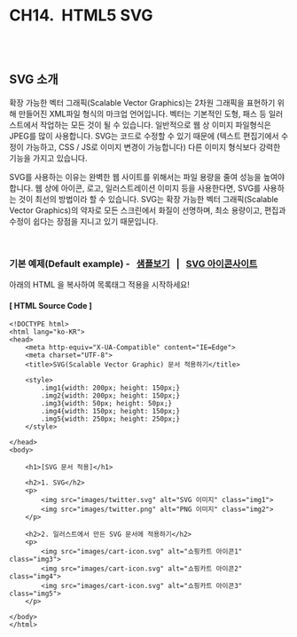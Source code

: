 # CH14.  HTML5 SVG

<br>
<br>

## SVG 소개  

확장 가능한 벡터 그래픽(Scalable Vector Graphics)는 2차원 그래픽을 표현하기 위해 만들어진 XML파일 형식의 마크업 언어입니다. 벡터는 기본적인 도형, 패스 등 일러스트에서 작업하는 모든 것이 될 수 있습니다. 일반적으로 웹 상 이미지 파일형식은 JPEG를 많이 사용합니다. SVG는 코드로 수정할 수 있기 때문에 (텍스트 편집기에서 수정이 가능하고, CSS / JS로 이미지 변경이 가능합니다) 다른 이미지 형식보다 강력한 기능을 가지고 있습니다.  

SVG를 사용하는 이유는 완벽한 웹 사이트를 위해서는 파일 용량을 줄여 성능을 높여야 합니다. 웹 상에 아이콘, 로고, 일러스트레이션 이미지 등을 사용한다면, SVG를 사용하는 것이 최선의 방법이라 할 수 있습니다. SVG는 확장 가능한 벡터 그래픽(Scalable Vector Graphics)의 약자로 모든 스크린에서 화질이 선명하며, 최소 용량이고, 편집과 수정이 쉽다는 장점을 지니고 있기 때문입니다.

<br>  

### 기본 예제(Default example)  \-   [샘플보기](http://wdschools.co.kr/gate/classroom/chapter1-html5/page/sample/html5-test5.html)   |   [SVG 아이콘사이트](https://iconmonstr.com/)

아래의 HTML 을 복사하여 목록태그 적용을 시작하세요!

  

#### \[ HTML Source Code \]

```
<!DOCTYPE html>
<html lang="ko-KR">
<head>
	<meta http-equiv="X-UA-Compatible" content="IE=Edge">
	<meta charset="UTF-8">
	<title>SVG(Scalable Vector Graphic) 문서 적용하기</title>

	<style>		
		.img1{width: 200px; height: 150px;}
		.img2{width: 200px; height: 150px;}
		.img3{width: 50px; height: 50px;}
		.img4{width: 150px; height: 150px;}
		.img5{width: 250px; height: 250px;}
	</style>

</head>
<body>

	<h1>[SVG 문서 적용]</h1>

	<h2>1. SVG</h2>
	<p>
		<img src="images/twitter.svg" alt="SVG 이미지" class="img1"> 
		<img src="images/twitter.png" alt="PNG 이미지" class="img2">
	</p>

	<h2>2. 일러스트에서 만든 SVG 문서에 적용하기</h2>
	<p>
		<img src="images/cart-icon.svg" alt="쇼핑카트 아이콘1" class="img3">
		<img src="images/cart-icon.svg" alt="쇼핑카트 아이콘2" class="img4">
		<img src="images/cart-icon.svg" alt="쇼핑카트 아이콘3" class="img5">
	</p>
	
</body>
</html>
```